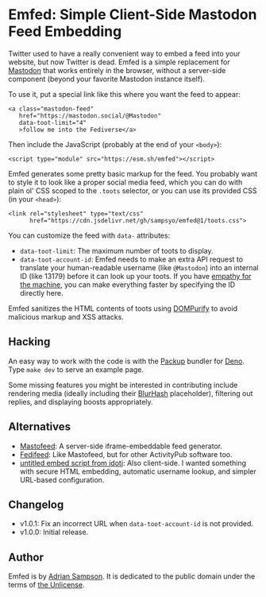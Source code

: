 Emfed: Simple Client-Side Mastodon Feed Embedding
=================================================

Twitter used to have a really convenient way to embed a feed into your website, but now Twitter is dead.
Emfed is a simple replacement for [Mastodon][] that works entirely in the browser, without a server-side component (beyond your favorite Mastodon instance itself).

To use it, put a special link like this where you want the feed to appear:

    <a class="mastodon-feed"
       href="https://mastodon.social/@Mastodon"
       data-toot-limit="4"
       >follow me into the Fediverse</a>

Then include the JavaScript (probably at the end of your `<body>`):

    <script type="module" src="https://esm.sh/emfed"></script>

Emfed generates some pretty basic markup for the feed.
You probably want to style it to look like a proper social media feed, which you can do with plain ol' CSS scoped to the `.toots` selector, or you can use its provided CSS (in your `<head>`):

    <link rel="stylesheet" type="text/css"
          href="https://cdn.jsdelivr.net/gh/sampsyo/emfed@1/toots.css">

You can customize the feed with `data-` attributes:

* `data-toot-limit`: The maximum number of toots to display.
* `data-toot-account-id`: Emfed needs to make an extra API request to translate your human-readable username (like `@Mastodon`) into an internal ID (like 13179) before it can look up your toots. If you have [empathy for the machine][eftm], you can make everything faster by specifying the ID directly here.

Emfed sanitizes the HTML contents of toots using [DOMPurify][] to avoid malicious markup and XSS attacks.

[mastodon]: https://joinmastodon.org
[eftm]: https://atp.fm/115
[DOMPurify]: https://github.com/cure53/DOMPurify

Hacking
-------

An easy way to work with the code is with the [Packup][] bundler for [Deno][].
Type `make dev` to serve an example page.

Some missing features you might be interested in contributing include rendering media (ideally including their [BlurHash][] placeholder), filtering out replies, and displaying boosts appropriately.

[BlurHash]: https://blurha.sh/
[deno]: https://deno.land/
[packup]: https://packup.deno.dev/

Alternatives
------------

* [Mastofeed](https://www.mastofeed.com): A server-side iframe-embeddable feed generator.
* [Fedifeed](https://fedifeed.com): Like Mastofeed, but for other ActivityPub software too.
* [untitled embed script from idotj](https://gitlab.com/idotj/mastodon-embed-feed-timeline): Also client-side. I wanted something with secure HTML embedding, automatic username lookup, and simpler URL-based configuration.

Changelog
---------

* v1.0.1: Fix an incorrect URL when `data-toot-account-id` is not provided.
* v1.0.0: Initial release.

Author
------

Emfed is by [Adrian Sampson][adrian].
It is dedicated to the public domain under the terms of [the Unlicense][unl].

[adrian]: https://www.cs.cornell.edu/~asampson/
[unl]: https://unlicense.org
